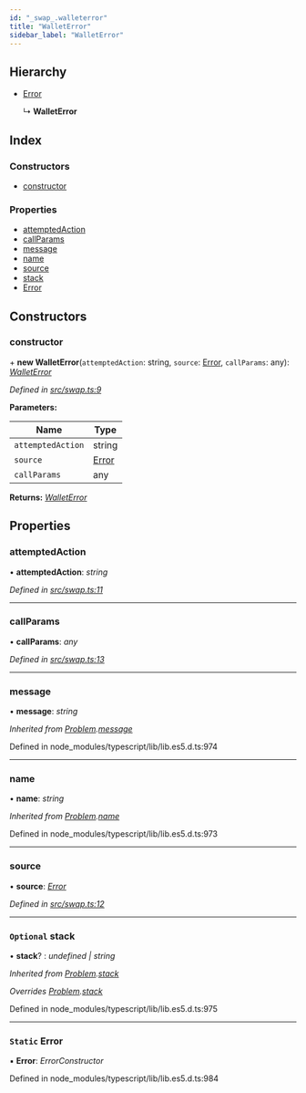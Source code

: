 ```yaml
---
id: "_swap_.walleterror"
title: "WalletError"
sidebar_label: "WalletError"
---
```


## Hierarchy

* [Error](_cnd_axios_rfc7807_middleware_.problem.md#static-error)

  ↳ **WalletError**

## Index

### Constructors

* [constructor](_swap_.walleterror.md#constructor)

### Properties

* [attemptedAction](_swap_.walleterror.md#attemptedaction)
* [callParams](_swap_.walleterror.md#callparams)
* [message](_swap_.walleterror.md#message)
* [name](_swap_.walleterror.md#name)
* [source](_swap_.walleterror.md#source)
* [stack](_swap_.walleterror.md#optional-stack)
* [Error](_swap_.walleterror.md#static-error)

## Constructors

###  constructor

\+ **new WalletError**(`attemptedAction`: string, `source`: [Error](_cnd_axios_rfc7807_middleware_.problem.md#static-error), `callParams`: any): *[WalletError](_swap_.walleterror.md)*

*Defined in [src/swap.ts:9](https://github.com/comit-network/comit-js-sdk/blob/ee6360f/src/swap.ts#L9)*

**Parameters:**

Name | Type |
------ | ------ |
`attemptedAction` | string |
`source` | [Error](_cnd_axios_rfc7807_middleware_.problem.md#static-error) |
`callParams` | any |

**Returns:** *[WalletError](_swap_.walleterror.md)*

## Properties

###  attemptedAction

• **attemptedAction**: *string*

*Defined in [src/swap.ts:11](https://github.com/comit-network/comit-js-sdk/blob/ee6360f/src/swap.ts#L11)*

___

###  callParams

• **callParams**: *any*

*Defined in [src/swap.ts:13](https://github.com/comit-network/comit-js-sdk/blob/ee6360f/src/swap.ts#L13)*

___

###  message

• **message**: *string*

*Inherited from [Problem](_cnd_axios_rfc7807_middleware_.problem.md).[message](_cnd_axios_rfc7807_middleware_.problem.md#message)*

Defined in node_modules/typescript/lib/lib.es5.d.ts:974

___

###  name

• **name**: *string*

*Inherited from [Problem](_cnd_axios_rfc7807_middleware_.problem.md).[name](_cnd_axios_rfc7807_middleware_.problem.md#name)*

Defined in node_modules/typescript/lib/lib.es5.d.ts:973

___

###  source

• **source**: *[Error](_cnd_axios_rfc7807_middleware_.problem.md#static-error)*

*Defined in [src/swap.ts:12](https://github.com/comit-network/comit-js-sdk/blob/ee6360f/src/swap.ts#L12)*

___

### `Optional` stack

• **stack**? : *undefined | string*

*Inherited from [Problem](_cnd_axios_rfc7807_middleware_.problem.md).[stack](_cnd_axios_rfc7807_middleware_.problem.md#optional-stack)*

*Overrides [Problem](_cnd_axios_rfc7807_middleware_.problem.md).[stack](_cnd_axios_rfc7807_middleware_.problem.md#optional-stack)*

Defined in node_modules/typescript/lib/lib.es5.d.ts:975

___

### `Static` Error

▪ **Error**: *ErrorConstructor*

Defined in node_modules/typescript/lib/lib.es5.d.ts:984
